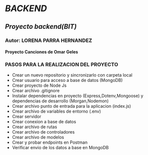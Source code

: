 # *BACKEND*

## *Proyecto backend(BIT)*

### Autor: LORENA PARRA HERNANDEZ

#### Proyecto Canciones de Omar Geles

### PASOS PARA LA REALIZACION DEL PROYECTO

* Crear un nuevo repositorio y sincronizarlo con carpeta local
* Crear usuario para acceso a base de datos (MongoDB)
* Crear proyecto de Node Js
* Crear archivo .gitignore
* Instalar dependencias en proyecto (Express,Dotenv,Mongoose) y dependencias de desarrollo (Morgan,Nodemon)
* Crear archivo punto de entrada para la aplicacion (index.js)
* Crear archivo de variables de entorno (.env)
* Crear servidor
* Crear conexion a base de datos
* Crear archivo de rutas
* Crear archivo de controladores
* Crear archivo de modelos
* Crear y probar endpoints en Postman
* Verificar envio de los datos a base en MongoDB
